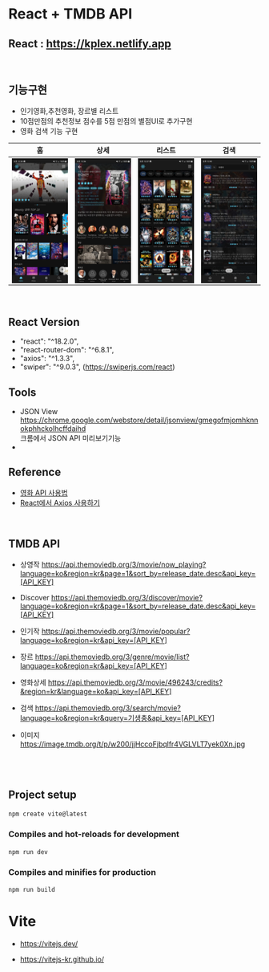 # React + TMDB API
 

## React : <a href="[https://kimkee.github.io/react/](https://kplex.netlify.app/)" :target="blank">https://kplex.netlify.app</a>



<br>

## 기능구현
- 인기영화,추천영화, 장르별 리스트
- 10점만점의 추천정보 점수를 5점 만점의 별점UI로 추가구현
- 영화 검색 기능 구현

|  홈 | 상세 | 리스트 | 검색 |
| :-: | :-: | :-: | :-: |
| <img src="https://raw.githubusercontent.com/kimkee/kimkee/main/img/tmdb/ss_01.jpg" width="200px" align="top"> | <img src="https://raw.githubusercontent.com/kimkee/kimkee/main/img/tmdb/ss_02.jpg" width="200px" align="top"> | <img src="https://raw.githubusercontent.com/kimkee/kimkee/main/img/tmdb/ss_03.jpg" width="200px" align="top"> | <img src="https://raw.githubusercontent.com/kimkee/kimkee/main/img/tmdb/ss_04.jpg" width="200px" align="top"> |

<br>

## React Version
- "react": "^18.2.0",
- "react-router-dom": "^6.8.1",
- "axios": "^1.3.3",
- "swiper": "^9.0.3", (https://swiperjs.com/react)
## Tools

- JSON View  https://chrome.google.com/webstore/detail/jsonview/gmegofmjomhknnokphhckolhcffdaihd<br>
크롬에서 JSON API 미리보기기능
- 


## Reference

- [영화 API 사용법](https://velog.io/@letgodchan0/TIL-%EC%98%81%ED%99%94-API-%EC%82%AC%EC%9A%A9%EB%B2%95)
- [React에서 Axios 사용하기](https://velog.io/@mgk8609/React%EC%97%90%EC%84%9C-Axios-%EC%82%AC%EC%9A%A9%ED%95%98%EA%B8%B0)

<br>

## TMDB API

- 상영작
https://api.themoviedb.org/3/movie/now_playing?language=ko&region=kr&page=1&sort_by=release_date.desc&api_key=[API_KEY]

- Discover
https://api.themoviedb.org/3/discover/movie?language=ko&region=kr&page=1&sort_by=release_date.desc&api_key=[API_KEY]

- 인기작
https://api.themoviedb.org/3/movie/popular?language=ko&region=kr&api_key=[API_KEY]

- 장르
https://api.themoviedb.org/3/genre/movie/list?language=ko&region=kr&api_key=[API_KEY]

- 영화상세
https://api.themoviedb.org/3/movie/496243/credits?&region=kr&language=ko&api_key=[API_KEY]

- 검색
https://api.themoviedb.org/3/search/movie?language=ko&region=kr&query=기생충&api_key=[API_KEY]
- 이미지
https://image.tmdb.org/t/p/w200/jjHccoFjbqlfr4VGLVLT7yek0Xn.jpg
<br><br><br><br>


## Project setup
``` 
npm create vite@latest
```

### Compiles and hot-reloads for development
```
npm run dev
```

### Compiles and minifies for production
```
npm run build
```
# Vite

- https://vitejs.dev/

- https://vitejs-kr.github.io/


<!-- # Getting Started with Create React App

This project was bootstrapped with [Create React App](https://github.com/facebook/create-react-app).

## Available Scripts

In the project directory, you can run:

### `npm start`

Runs the app in the development mode.\
Open [http://localhost:3000](http://localhost:3000) to view it in your browser.

The page will reload when you make changes.\
You may also see any lint errors in the console.

### `npm test`

Launches the test runner in the interactive watch mode.\
See the section about [running tests](https://facebook.github.io/create-react-app/docs/running-tests) for more information.

### `npm run build`

Builds the app for production to the `build` folder.\
It correctly bundles React in production mode and optimizes the build for the best performance.

The build is minified and the filenames include the hashes.\
Your app is ready to be deployed!

See the section about [deployment](https://facebook.github.io/create-react-app/docs/deployment) for more information.

### `npm run eject`

**Note: this is a one-way operation. Once you `eject`, you can't go back!**

If you aren't satisfied with the build tool and configuration choices, you can `eject` at any time. This command will remove the single build dependency from your project.

Instead, it will copy all the configuration files and the transitive dependencies (webpack, Babel, ESLint, etc) right into your project so you have full control over them. All of the commands except `eject` will still work, but they will point to the copied scripts so you can tweak them. At this point you're on your own.

You don't have to ever use `eject`. The curated feature set is suitable for small and middle deployments, and you shouldn't feel obligated to use this feature. However we understand that this tool wouldn't be useful if you couldn't customize it when you are ready for it.

## Learn More

You can learn more in the [Create React App documentation](https://facebook.github.io/create-react-app/docs/getting-started).

To learn React, check out the [React documentation](https://reactjs.org/).

### Code Splitting

This section has moved here: [https://facebook.github.io/create-react-app/docs/code-splitting](https://facebook.github.io/create-react-app/docs/code-splitting)

### Analyzing the Bundle Size

This section has moved here: [https://facebook.github.io/create-react-app/docs/analyzing-the-bundle-size](https://facebook.github.io/create-react-app/docs/analyzing-the-bundle-size)

### Making a Progressive Web App

This section has moved here: [https://facebook.github.io/create-react-app/docs/making-a-progressive-web-app](https://facebook.github.io/create-react-app/docs/making-a-progressive-web-app)

### Advanced Configuration

This section has moved here: [https://facebook.github.io/create-react-app/docs/advanced-configuration](https://facebook.github.io/create-react-app/docs/advanced-configuration)

### Deployment

This section has moved here: [https://facebook.github.io/create-react-app/docs/deployment](https://facebook.github.io/create-react-app/docs/deployment)

### `npm run build` fails to minify

This section has moved here: [https://facebook.github.io/create-react-app/docs/troubleshooting#npm-run-build-fails-to-minify](https://facebook.github.io/create-react-app/docs/troubleshooting#npm-run-build-fails-to-minify) 

--> 

